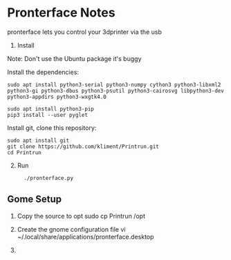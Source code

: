# Pronterface Notes
pronterface lets you control your 3dprinter via the usb

1. Install

Note: Don't use the Ubuntu package it's buggy

Install the dependencies:

```
sudo apt install python3-serial python3-numpy cython3 python3-libxml2 python3-gi python3-dbus python3-psutil python3-cairosvg libpython3-dev python3-appdirs python3-wxgtk4.0

```

```
sudo apt install python3-pip
pip3 install --user pyglet

```

Install git, clone this repository:

```
sudo apt install git
git clone https://github.com/kliment/Printrun.git
cd Printrun

```
2. Run

         ./pronterface.py
## Gome Setup
1. Copy the source to opt
        sudo cp Printrun /opt
2. Create the gnome configuration file
        vi ~/.local/share/applications/pronterface.desktop
        

4. 
<!--stackedit_data:
eyJoaXN0b3J5IjpbMTc0Mjc2NDk0MSwxMDUzODI4MDIxLC0xNz
cyMzMyNDkzLDEzMjQxMzA1NjBdfQ==
-->